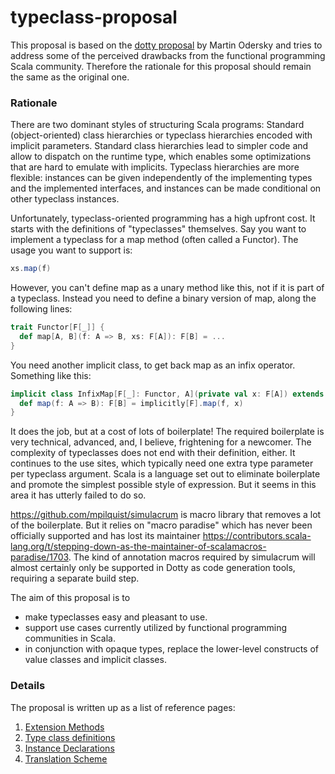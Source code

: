 # typeclass-proposal

This proposal is based on the [dotty proposal](https://github.com/lampepfl/dotty/pull/4153) by Martin Odersky and tries to address some of the perceived drawbacks from the functional programming Scala community. Therefore the rationale for this proposal should remain the same as the original one.

### Rationale
There are two dominant styles of structuring Scala programs: Standard (object-oriented) class hierarchies or typeclass hierarchies encoded with implicit parameters. Standard class hierarchies lead to simpler code and allow to dispatch on the runtime type, which enables some optimizations that are hard to emulate with implicits. Typeclass hierarchies are more flexible: instances can be given independently of the implementing types and the implemented interfaces, and instances can be made conditional on other typeclass instances.

Unfortunately, typeclass-oriented programming has a high upfront cost. It starts with the definitions of "typeclasses" themselves. Say you want to implement a typeclass for a map method (often called a Functor). The usage you want to support is:
```scala
xs.map(f)
```
However, you can't define map as a unary method like this, not if it is part of a typeclass. Instead you need to define a binary version of map, along the following lines:

```scala
trait Functor[F[_]] {
  def map[A, B](f: A => B, xs: F[A]): F[B] = ...
}
```
You need another implicit class, to get back map as an infix operator. Something like this:

```scala
implicit class InfixMap[F[_]: Functor, A](private val x: F[A]) extends AnyVal {
  def map(f: A => B): F[B] = implicitly[F].map(f, x)
}
```

It does the job, but at a cost of lots of boilerplate! The required boilerplate is very technical, advanced, and, I believe, frightening for a newcomer. The complexity of typeclasses does not end with their definition, either. It continues to the use sites, which typically need one extra type parameter per typeclass argument. Scala is a language set out to eliminate boilerplate and promote the simplest possible style of expression. But it seems in this area it has utterly failed to do so.

https://github.com/mpilquist/simulacrum is macro library that removes a lot of the boilerplate. But it relies on "macro paradise" which has never been officially supported and has lost its maintainer https://contributors.scala-lang.org/t/stepping-down-as-the-maintainer-of-scalamacros-paradise/1703. The kind of annotation macros required by simulacrum will almost certainly only be supported in Dotty as code generation tools, requiring a separate build step.

The aim of this proposal is to

- make typeclasses easy and pleasant to use.
- support use cases currently utilized by functional programming communities in Scala.
- in conjunction with opaque types, replace the lower-level constructs of value classes and implicit classes.

### Details
The proposal is written up as a list of reference pages:

1. [Extension Methods](docs/extensions.md)
2. [Type class definitions](docs/typeclasses.md)
3. [Instance Declarations](docs/instances.md)
4. [Translation Scheme](docs/translations.md)
